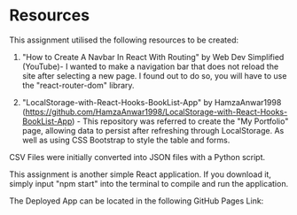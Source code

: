 # Resources

This assignment utilised the following resources to be created:

1. "How to Create A Navbar In React With Routing" by Web Dev Simplified (YouTube)- I wanted to make a navigation bar that does not reload the site after selecting a new page. I found out to do so, you will have to use the "react-router-dom" library.

2. "LocalStorage-with-React-Hooks-BookList-App" by HamzaAnwar1998 (https://github.com/HamzaAnwar1998/LocalStorage-with-React-Hooks-BookList-App) - This repository was referred to create the "My Portfolio" page, allowing data to persist after refreshing through LocalStorage. As well as using CSS Bootstrap to style the table and forms.

CSV Files were initially converted into JSON files with a Python script.

This assignment is another simple React application. If you download it, simply input "npm start" into the terminal to compile and run the application. 

The Deployed App can be located in the following GitHub Pages Link: 